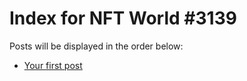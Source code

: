 # Index for NFT World #3139
Posts will be displayed in the order below:

- [Your first post](./001-first.md)

